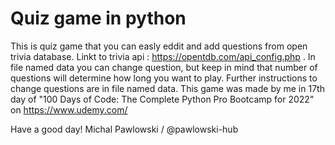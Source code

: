 # Quiz game in python
This is quiz game that you can easly eddit and add questions from open trivia database.
Linkt to trivia api : https://opentdb.com/api_config.php .
In file named data you can change question, but keep in mind that number of questions will determine how long you want to play. 
Further instructions to change questions are in file named data.
This game was made by me in 17th day of "100 Days of Code: The Complete Python Pro Bootcamp for 2022" on https://www.udemy.com/

Have a good day! 
Michal Pawlowski / @pawlowski-hub
